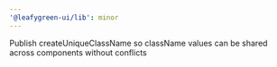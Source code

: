 ```yaml
---
'@leafygreen-ui/lib': minor
---
```


Publish createUniqueClassName so className values can be shared across components without conflicts
